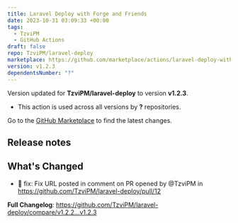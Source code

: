 ```yaml
---
title: Laravel Deploy with Forge and Friends
date: 2023-10-31 03:09:33 +00:00
tags:
  - TzviPM
  - GitHub Actions
draft: false
repo: TzviPM/laravel-deploy
marketplace: https://github.com/marketplace/actions/laravel-deploy-with-forge-and-friends
version: v1.2.3
dependentsNumber: "?"
---
```



Version updated for **TzviPM/laravel-deploy** to version **v1.2.3**.
- This action is used across all versions by **?** repositories.

Go to the [GitHub Marketplace](https://github.com/marketplace/actions/laravel-deploy-with-forge-and-friends) to find the latest changes.

## Release notes

## What's Changed
* 💬 fix: Fix URL posted in comment on PR opened by @TzviPM in https://github.com/TzviPM/laravel-deploy/pull/12

**Full Changelog**: https://github.com/TzviPM/laravel-deploy/compare/v1.2.2...v1.2.3
